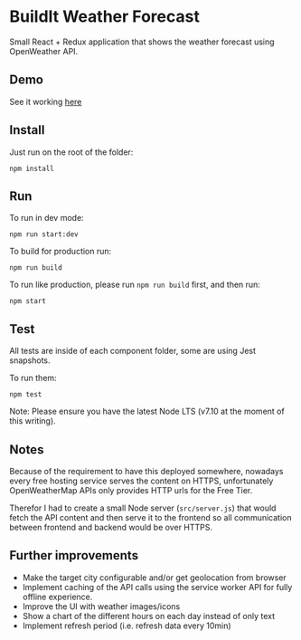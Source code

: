 # BuildIt Weather Forecast

Small React + Redux application that shows the weather forecast using OpenWeather API.

## Demo

See it working [here](https://buildit-weather-qmvwopnkez.now.sh)

## Install

Just run on the root of the folder:

```
npm install
```

## Run

To run in dev mode:

```
npm run start:dev
```

To build for production run:

```
npm run build
```

To run like production, please run `npm run build` first, and then run:

```
npm start
```

## Test

All tests are inside of each component folder, some are using Jest snapshots.

To run them:

```
npm test
```

Note: Please ensure you have the latest Node LTS (v7.10 at the moment of this writing).

## Notes

Because of the requirement to have this deployed somewhere, nowadays every free hosting service serves the content on HTTPS, unfortunately OpenWeatherMap APIs only provides HTTP urls for the Free Tier.

Therefor I had to create a small Node server (`src/server.js`) that would fetch the API content and then serve it to the frontend so all communication between frontend and backend would be over HTTPS.

## Further improvements

- Make the target city configurable and/or get geolocation from browser
- Implement caching of the API calls using the service worker API for fully offline experience.
- Improve the UI with weather images/icons
- Show a chart of the different hours on each day instead of only text
- Implement refresh period (i.e. refresh data every 10min)
